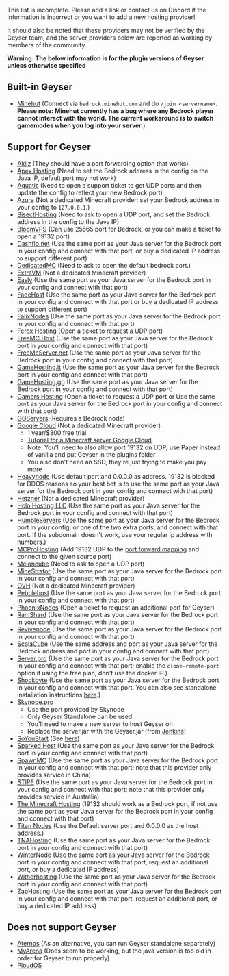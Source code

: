 This list is incomplete. Please add a link or contact us on Discord if the information is incorrect or you want to add a new hosting provider!

It should also be noted that these providers may not be verified by the Geyser team, and the server providers below are reported as working by members of the community.

**Warning: The below information is for the plugin versions of Geyser unless otherwise specified**

## Built-in Geyser
* [Minehut](https://minehut.com/) (Connect via `bedrock.minehut.com` and do `/join <servername>`. **Please note: Minehut currently has a bug where any Bedrock player cannot interact with the world. The current workaround is to switch gamemodes when you log into your server.**)

## Support for Geyser
* [Akliz](https://www.akliz.net/) (They should have a port forwarding option that works)
* [Apex Hosting](https://apexminecrafthosting.com/) (Need to set the Bedrock address in the config on the Java IP, default port may not work)
* [Aquatis](https://aquatis.host/) (Need to open a support ticket to get UDP ports and then update the config to reflect your new Bedrock port)
* [Azure](https://azure.microsoft.com/) (Not a dedicated Minecraft provider; set your Bedrock address in your config to `127.0.0.1`.)
* [BisectHosting](https://www.bisecthosting.com/) (Need to ask to open a UDP port, and set the Bedrock address in the config to the Java IP)
* [BloomVPS](https://www.bloomvps.com/) (Can use 25565 port for Bedrock, or you can make a ticket to open a 19132 port)
* [Dashflo.net](https://dashflo.net/) (Use the same port as your Java server for the Bedrock port in your config and connect with that port, or buy a dedicated IP address to support different port)
* [DedicatedMC](https://dedicatedmc.io/) (Need to ask to open the default bedrock port.)
* [ExtraVM](https://extravm.com/) (Not a dedicated Minecraft provider)
* [Easly](https://easlyhost.com) (Use the same port as your Java server for the Bedrock port in your config and connect with that port)
* [FadeHost](https://fadehost.com/) (Use the same port as your Java server for the Bedrock port in your config and connect with that port or buy a dedicated IP address to support different port)
* [FalixNodes](https://falixnodes.net/) (Use the same port as your Java server for the Bedrock port in your config and connect with that port)
* [Ferox Hosting](https://feroxhosting.nl) (Open a ticket to request a UDP port)
* [FreeMC.Host](https://freemc.host/) (Use the same port as your Java server for the Bedrock port in your config and connect with that port)
* [FreeMcServer.net](https://freemcserver.net) (Use the same port as your Java server for the Bedrock port in your config and connect with that port)
* [GameHosting.it](https://www.gamehosting.it/) (Use the same port as your Java server for the Bedrock port in your config and connect with that port)
* [GameHosting.gg](https://gamehosting.gg/) (Use the same port as your Java server for the Bedrock port in your config and connect with that port)
* [Gamers Hosting](https://gamershosting.ga/) (Open a ticket to request a UDP port or Use the same port as your Java server for the Bedrock port in your config and connect with that port)
* [GGServers](https://ggservers.com/) (Requires a Bedrock node)
* [Google Cloud](https://cloud.google.com/) (Not a dedicated Minecraft provider)
  - 1 year/$300 free trial
  - [Tutorial for a Minecraft server Google Cloud](https://cloud.google.com/solutions/gaming/minecraft-server)
  - Note: You'll need to also allow port 19132 on UDP, use Paper instead of vanilla and put Geyser in the plugins folder
  - You also don't need an SSD, they're just trying to make you pay more
* [Heavynode](https://www.heavynode.com/) (Use default port and 0.0.0.0 as address. 19132 is blocked for DDOS reasons so your best bet is to use the same port as your Java server for the Bedrock port in your config and connect with that port)
* [Hetzner](https://hetzner.com) (Not a dedicated Minecraft provider)
* [Holo Hosting LLC](https://holohosting.xyz/) (Use the same port as your Java server for the Bedrock port in your config and connect with that port)
* [HumbleServers](https://humbleservers.com/) (Use the same port as your Java server for the Bedrock port in your config, or one of the two extra ports, and connect with that port. If the subdomain doesn't work, use your regular ip address with numbers.)
* [MCProHosting](https://mcprohosting.com/) (Add 19132 UDP to the [port forward mapping](https://clients.mcprohosting.com/index.php?rp=/knowledgebase/379/Firewall-and-Port-Management.html) and connect to the given source port)
* [Meloncube](https://www.meloncube.net/) (Need to ask to open a UDP port)
* [MineStrator](https://minestrator.com/) (Use the same port as your Java server for the Bedrock port in your config and connect with that port)
* [OVH](https://www.ovh.com/) (Not a dedicated Minecraft provider)
* [Pebblehost](https://pebblehost.com/) (Use the same port as your Java server for the Bedrock port in your config and connect with that port)
* [PhoenixNodes](https://phoenixnodes.com)
(Open a ticket to request an additional port for Geyser)
* [RamShard](https://ramshard.com/) (Use the same port as your Java server for the Bedrock port in your config and connect with that port)
* [Revivenode](https://revivenode.com/) (Use the same port as your Java server for the Bedrock port in your config and connect with that port)
* [ScalaCube](https://scalacube.com/) (Use the same address and port as your Java server for the Bedrock address and port in your config and connect with that port)
* [Server.pro](https://server.pro) (Use the same port as your Java server for the Bedrock port in your config and connect with that port; enable the `clone-remote-port` option if using the free plan; don't use the docker IP.)
* [Shockbyte](https://shockbyte.com/) (Use the same port as your Java server for the Bedrock port in your config and connect with that port. You can also see standalone installation instructions [here](https://shockbyte.com/billing/knowledgebase/173/Introduction-to-GeyserMCorDragonProxy-How-GeyserMC-Works.html).)
* [Skynode.pro](https://skynode.pro/)
  - Use the port provided by Skynode
  - Only Geyser Standalone can be used
  - You'll need to make a new server to host Geyser on
  - Replace the server.jar with the Geyser.jar (from [Jenkins](https://ci.nukkitx.com/job/GeyserMC/job/Geyser/job/master/))
* [SoYouStart](https://www.soyoustart.com) (See [here](https://github.com/GeyserMC/Geyser/wiki/Common-Issues#bedrock-players-can-connect-after-hitting-the-server-on-a-tcp-port-eg-on-java-or-a-website-on-the-same-server))
* [Sparked Host](https://sparkedhost.com) (Use the same port as your Java server for the Bedrock port in your config and connect with that port)
* [SpawnMC](https://spawnmc.net/) (Use the same port as your Java server for the Bedrock port in your config and connect with that port; note that this provider only provides service in China)
* [STIPE](https://stipe.com.au/) (Use the same port as your Java server for the Bedrock port in your config and connect with that port; note that this provider only provides service in Australia)
* [The Minecraft Hosting](https://theminecrafthosting.com/) (19132 should work as a Bedrock port, if not use the same port as your Java server for the Bedrock port in your config and connect with that port)
* [Titan Nodes](https://titannodes.com/) (Use the Default server port and 0.0.0.0 as the host address.)
* [TNAHosting](https://tnahosting.net/) (Use the same port as your Java server for the Bedrock port in your config and connect with that port)
* [WinterNode](https://winternode.com) (Use the same port as your Java server for the Bedrock port in your config and connect with that port, request an additional port, or buy a dedicated IP address)
* [Witherhosting](https://witherhosting.com/) (Use the same port as your Java server for the Bedrock port in your config and connect with that port)
* [ZapHosting](https://zap-hosting.com/en/) (Use the same port as your Java server for the Bedrock port in your config and connect with that port, request an additional port, or buy a dedicated IP address)

## Does not support Geyser
* [Aternos](https://aternos.org/) (As an alternative, you can run Geyser standalone separately)
* [MyArena](https://www.myarena.ru/) (Does seem to be working, but the java version is too old in order for Geyser to run properly)
* [PloudOS](https://ploudos.com/)
